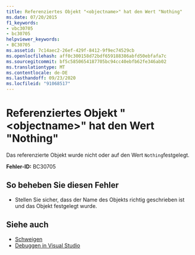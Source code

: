 ```yaml
---
title: Referenziertes Objekt "<objectname>" hat den Wert "Nothing"
ms.date: 07/20/2015
f1_keywords:
- vbc30705
- bc30705
helpviewer_keywords:
- BC30705
ms.assetid: 7c14aec2-26ef-429f-8412-9f9ec74529cb
ms.openlocfilehash: aff0c300158d72bdf659188386abfd50ebfafa7c
ms.sourcegitcommit: bf5c5850654187705bc94cc40ebfb62fe346ab02
ms.translationtype: MT
ms.contentlocale: de-DE
ms.lasthandoff: 09/23/2020
ms.locfileid: "91068517"
---
```

# <a name="referenced-object-objectname-has-a-value-of-nothing"></a>Referenziertes Objekt "\<objectname>" hat den Wert "Nothing"

Das referenzierte Objekt wurde nicht oder auf den Wert `Nothing`festgelegt.  
  
 **Fehler-ID:** BC30705  
  
## <a name="to-correct-this-error"></a>So beheben Sie diesen Fehler  
  
- Stellen Sie sicher, dass der Name des Objekts richtig geschrieben ist und das Objekt festgelegt wurde.  
  
## <a name="see-also"></a>Siehe auch

- [Schweigen](../language-reference/nothing.md)
- [Debuggen in Visual Studio](/visualstudio/debugger/debugger-feature-tour)
